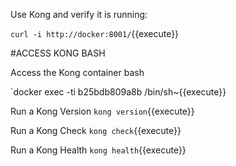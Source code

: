 Use Kong and verify it is running:

`
curl -i http://docker:8001/
`{{execute}}


#ACCESS KONG BASH

Access the Kong container bash

`docker exec -ti b25bdb809a8b /bin/sh~{{execute}}

Run a Kong Version 
`kong version`{{execute}}

Run a Kong Check
`kong check`{{execute}}

Run a Kong Health
`kong health`{{execute}}